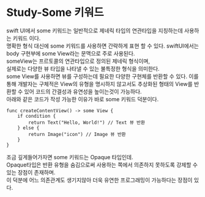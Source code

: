 # Study-Some 키워드
swift UI에서 some 키워드는 일반적으로 제네릭 타입의 연관타입을 지칭하는데 사용하는 키워드 이다.   
명확한 형식 대신에 some 키워드를 사용하면 간략하게 표현 할 수 있다.
swiftUI에서는 body 구현부에 some View라는 문맥으로 주로 사용된다.   
someView는 프르토콜의 연관타입으로 정의된 제네릭 형식이며,   
실제로는 다양한 뷰 타입을 나타낼 수 있는 불특정한 형식을 의미한다.   
some View를 사용하면 뷰를 구성하는데 필요한 다양한 구현체를 반환할 수 있다.
이를 통해 개발자는 구체적은 View의 유형을 명시하지 않고서도 추상화된 형태의 View를 반환할 수 있어 코드의 간결성과 유연성을 높이는것이 가능하다.    
아래와 같은 코드가 작성 가능한 이유가 바로 some 키워드 덕분이다.    
```
func createContentView() -> some View {
    if condition {
        return Text("Hello, World!") // Text 뷰 반환
    } else {
        return Image("icon") // Image 뷰 반환
    }
}
```

조금 깊게들어가자면 some 키워드는 Opaque 타입인데.    
Opaque타입은 반환 유형을 숨김으로써 사용하는 쪽에서 의존하지 못하도록 강제할 수 있는 장점이 존재하며.   
이 덕분에 어느 의존관계도 생기지않아 더욱 유연한 프로그래밍이 가능하다는 장점이 있다.    
